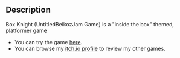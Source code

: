 ## Description
Box Knight (UntitledBeikozJam Game) is a "inside the box" themed, platformer game

* You can try the game [here](https://hydofbl.itch.io/box-knight).
* You can browse my [itch.io profile](https://hydofbl.itch.io/pog-the-game) to review my other games.

